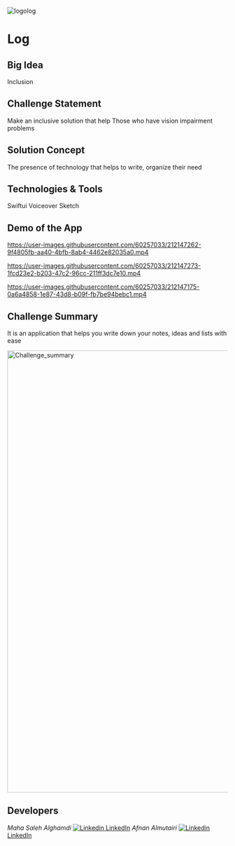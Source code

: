 ![logolog](https://user-images.githubusercontent.com/60257033/212144696-babecda3-badd-4d5e-b2a3-9e7e163a3727.png)

# Log

## Big Idea

Inclusion

## Challenge Statement

Make an inclusive solution that help Those who have vision impairment problems

## Solution Concept

The presence of technology that helps to write, organize their need

## Technologies & Tools

Swiftui Voiceover Sketch

## Demo of the App


https://user-images.githubusercontent.com/60257033/212147262-9f4805fb-aa40-4bfb-8ab4-4462e82035a0.mp4



https://user-images.githubusercontent.com/60257033/212147273-1fcd23e2-b203-47c2-96cc-211ff3dc7e10.mp4



https://user-images.githubusercontent.com/60257033/212147175-0a6a4858-1e87-43d8-b09f-fb7be94bebc1.mp4


## Challenge Summary

It is an application that helps you write down your notes, ideas and lists with ease

<img width="1009" alt="Challenge_summary" src="https://user-images.githubusercontent.com/60257033/212147959-7e11c3bd-6b4b-4c0f-82d0-c510c7007e86.png">

##  Developers

_Maha Saleh Alghamdi_
[![Linkedin](https://i.stack.imgur.com/gVE0j.png) LinkedIn](https://www.linkedin.com/in/maha-alghamdi-493304235)
_Afnan Almutairi_
[![Linkedin](https://i.stack.imgur.com/gVE0j.png) LinkedIn](https://www.linkedin.com/in/afnan-al-mutairi-948b661bb)



